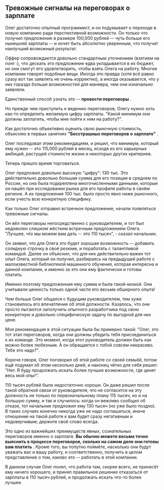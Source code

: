 ## Тревожные сигналы на переговорах о зарплате

Олег достаточно опытный программист, и он подумывает о переходе в новую компанию ради перспективной возможности. Он только что получил предложение в размере 100,000 рублей -- чуть больше его нынешней зарплаты -- и хочет быть абсолютно уверенным, что получит наилучший возможный результат.

Оффер сопровождается довольно стандартным уточнением (взятием на понт :), что дескать это предложение едва укладывается в их бюджет, но они смогут его удовлетворить, чтобы взять Олега на работу. Многие компании говорят подобные вещи. Иногда это правда (хотя всё равно сразу вот так заявлять не очень корректно), а иногда оказывается, что у них гораздо больше возможностей для маневра, чем они изначально заявляли.

Единственный способ узнать это --  **провести переговоры** .

Но прежде чем приступить к ведению переговоров, Олегу нужно хоть как-то определить желаемую цифру зарплаты. "Какой минимум они должны заплатить, чтобы мне пойти к ним на работу?".

Как достаточно объективно оценить свою рыночную стоимость, объясняю в первых занятиях  **"Бесстрашных переговоров о зарплате"** .

Олег последовал этим рекомендациям, и решил, что минимум, который ему нужен -- это 115,000 рублей в месяц, исходя из его карьерных амбиций, растущей стоимости жизни и некоторых других критериев.

Теперь пришло время торговаться.

Олег предложил довольно высокую "цифру": 130 тыс. Это действительно довольно большая сумма для его позиции в среднем по России, но она была подкреплена многочисленными данными, которые он нашёл при исследовании рынка для его профиля работы в своём регионе. А их предложение 100 тыс. было просто явно ниже рыночного, если учесть всю конкретную специфику.

Как только Олег отправил встречное предложение, начали появляться тревожные сигналы.

Он вёл переговоры непосредственно с руководителем, и тот был недоволен слишком жёстким встречным предложением Олега. "Лучшее, что мы можем вам дать -- это 110 тысяч", - сказал начальник.

Он заявил, что для Олега это будет хорошая возможность -- добавить солидную строчку в своё резюме, и поработать с талантливой командой. Далее он объяснил, что для них действительно важен тот опыт Олега, который он получил, разбираясь на предыдущей работе с малоизвестной библиотекой машинного обучения, которая интересна и данной компании, и именно за это они ему фактически и готовы платить.

Именно поэтому предложенная ему сумма и была такой низкой. Они учитывали ценность только одной части его весьма обширного опыта!

Чем больше Олег общался с будущим руководителем, тем хуже становилось его впечатление об этой должности. Казалось, что они просто пытаются заполучить опытного разработчика под свою конкретную и довольно специфическую задачу по выгодной для них цене.

Моя рекомендация в этой ситуации была бы примерно такой: "Олег, это тот этап переговоров, когда они должны убедить тебя присоединиться к их команде. Это момент, когда этот руководитель должен быть как можно более любезным. А он обращается с тобой совсем некрасиво. Тебе это надо?".

Короче говоря, Олег поговорил об этой работе со своей семьёй, потом ещё подумал об этом несколько дней, и наконец чётко для себя решил: "Нет. Я буду продолжать искать более лучшие возможности, где ценят весь мой опыт".

110 тысяч рублей были недостаточно хороши. Он даже решил после такой обратной связи от руководителя, что не согласится на эту должность не только по первоначальному плану 115 тысяч, но и на большую сумму, и так и случилось: когда он вежливо сообщил об отказе, тот начальник предложил ему 130 тысяч (но уже было поздно). В таких случаях конечно никогда уже не надо соглашаться, иначе отношение на такой работе к вам будет сразу негативным и недоверчивым; держите своё слово всегда.

Это одно из важнейших преимуществ явных, сознательных переговоров именно о зарплате.  **Вы обычно можете весьма точно выяснить в процессе переговоров, сколько на самом деле они готовы вам платить** . Кроме того, вы попутно поймёте, насколько они будут уважать вас и вашу работу, и соответственно, получить в целом представление о том, каково это -- работать в этой компании.

В данном случае Олег понял, что работа там, скорее всего, не принесёт ему ничего хорошего, и принял правильное решение отказаться от зарплаты в 110 тысяч рублей, и продолжать искать что-то более лучшее.
